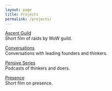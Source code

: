 ```yaml
---
layout: page
title: Projects
permalink: /projects/
---
```


[Ascent Guild](/ascentguild)
<br>
Short film of raids by WoW guild.

[Conversations](/conversations)
<br>
Conversations with leading founders and thinkers.

[Pensive Series](/pensive)
<br>
Podcasts of thinkers and doers.

[Presence](/presence)
<br>
Short film on presence.


